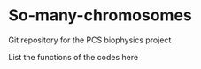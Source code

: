 # So-many-chromosomes

Git repository for the PCS biophysics project

List the functions of the codes here
